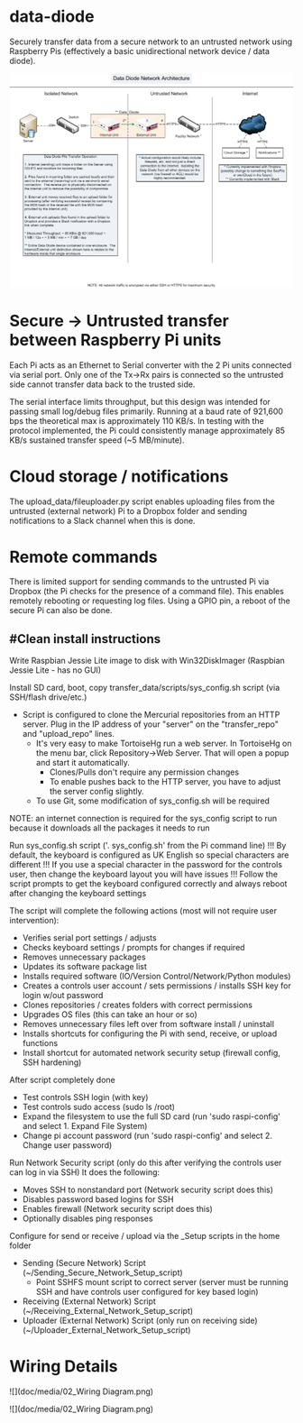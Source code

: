 # data-diode
Securely transfer data from a secure network to an untrusted network using Raspberry Pis (effectively a basic unidirectional network device / data diode).

![](doc/media/01_Architecture.png)


# Secure -> Untrusted transfer between Raspberry Pi units
Each Pi acts as an Ethernet to Serial converter with the 2 Pi units connected via serial port.  Only one of the Tx->Rx pairs is connected so the untrusted side cannot transfer data back to the trusted side.

The serial interface limits throughput, but this design was intended for passing small log/debug files primarily.  Running at a baud rate of 921,600 bps the theoretical max is approximately 110 KB/s.  In testing with the protocol implemented, the Pi could consistently manage approximately 85 KB/s sustained transfer speed (~5 MB/minute).

# Cloud storage / notifications
The upload_data/fileuploader.py script enables uploading files from the untrusted (external network) Pi to a Dropbox folder and sending notifications to a Slack channel when this is done.  

# Remote commands
There is limited support for sending commands to the untrusted Pi via Dropbox (the Pi checks for the presence of a command file).  This enables remotely rebooting or requesting log files.  Using a GPIO pin, a reboot of the secure Pi can also be done.


#Clean install instructions
--------------------------
Write Raspbian Jessie Lite image to disk with Win32DiskImager (Raspbian Jessie Lite - has no GUI)

Install SD card, boot, copy transfer_data/scripts/sys_config.sh script (via SSH/flash drive/etc.)
 - Script is configured to clone the Mercurial repositories from an HTTP server.  Plug in the IP address of your "server" on the "transfer_repo" and "upload_repo" lines.
   - It's very easy to make TortoiseHg run a web server. In TortoiseHg on the menu bar, click Repository->Web Server.  That will open a popup and start it automatically.
     - Clones/Pulls don't require any permission changes
     - To enable pushes back to the HTTP server, you have to adjust the server config slightly.
   - To use Git, some modification of sys_config.sh will be required

NOTE: an internet connection is required for the sys_config script to run because it downloads all the packages it needs to run
 
Run sys_config.sh script ('. sys_config.sh' from the Pi command line)
  !!! By default, the keyboard is configured as UK English so special characters are different 
  !!! If you use a special character in the password for the controls user, then change the keyboard layout you will have issues
  !!! Follow the script prompts to get the keyboard configured correctly and always reboot after changing the keyboard settings

  The script will complete the following actions (most will not require user intervention):
   - Verifies serial port settings / adjusts
   - Checks keyboard settings / prompts for changes if required
   - Removes unnecessary packages
   - Updates its software package list
   - Installs required software (IO/Version Control/Network/Python modules)
   - Creates a controls user account / sets permissions / installs SSH key for login w/out password
   - Clones repositories / creates folders with correct permissions
   - Upgrades OS files (this can take an hour or so)
   - Removes unnecessary files left over from software install / uninstall
   - Installs shortcuts for configuring the Pi with send, receive, or upload functions
   - Install shortcut for automated network security setup (firewall config, SSH hardening)

After script completely done
 - Test controls SSH login (with key)
 - Test controls sudo access (sudo ls /root)
 - Expand the filesystem to use the full SD card (run 'sudo raspi-config' and select 1. Expand File System)
 - Change pi account password (run 'sudo raspi-config' and select 2. Change user password)
 
 Run Network Security script (only do this after verifying the controls user can log in via SSH)
 It does the following:
  - Moves SSH to nonstandard port (Network security script does this)
  - Disables password based logins for SSH
  - Enables firewall (Network security script does this)
  - Optionally disables ping responses

Configure for send or receive / upload via the _Setup scripts in the home folder
  - Sending (Secure Network) Script (~/Sending_Secure_Network_Setup_script)
    - Point SSHFS mount script to correct server (server must be running SSH and have controls user configured for key based login)
  - Receiving (External Network) Script (~/Receiving_External_Network_Setup_script)
  - Uploader (External Network) Script (only run on receiving side) (~/Uploader_External_Network_Setup_script)

# Wiring Details
![](doc/media/02_Wiring Diagram.png)


![](doc/media/02_Wiring Diagram.png)
